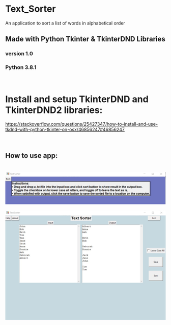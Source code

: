 # Text_Sorter
 An application to sort a list of words in alphabetical order

## Made with Python Tkinter & TkinterDND Libraries
### version 1.0
### Python 3.8.1
<br/>



# Install and setup TkinterDND and TkinterDND2 libraries:
https://stackoverflow.com/questions/25427347/how-to-install-and-use-tkdnd-with-python-tkinter-on-osx/46856247#46856247


<br/>

## How to use app:
#
<img src="./images/img2.jpg" alt="help screen" />
<br/><br/>
<img src="./images/img1.jpg" alt="main app" />
